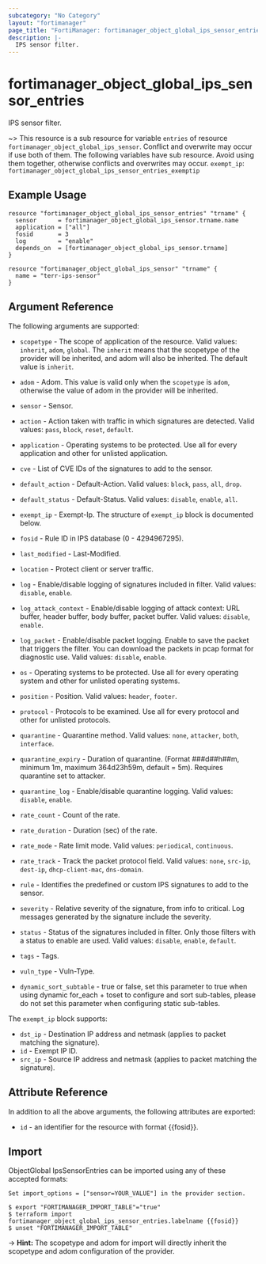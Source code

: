 ```yaml
---
subcategory: "No Category"
layout: "fortimanager"
page_title: "FortiManager: fortimanager_object_global_ips_sensor_entries"
description: |-
  IPS sensor filter.
---
```


# fortimanager_object_global_ips_sensor_entries
IPS sensor filter.

~> This resource is a sub resource for variable `entries` of resource `fortimanager_object_global_ips_sensor`. Conflict and overwrite may occur if use both of them.
The following variables have sub resource. Avoid using them together, otherwise conflicts and overwrites may occur.
`exempt_ip`: `fortimanager_object_global_ips_sensor_entries_exemptip`



## Example Usage

```hcl
resource "fortimanager_object_global_ips_sensor_entries" "trname" {
  sensor      = fortimanager_object_global_ips_sensor.trname.name
  application = ["all"]
  fosid       = 3
  log         = "enable"
  depends_on  = [fortimanager_object_global_ips_sensor.trname]
}

resource "fortimanager_object_global_ips_sensor" "trname" {
  name = "terr-ips-sensor"
}
```

## Argument Reference


The following arguments are supported:

* `scopetype` - The scope of application of the resource. Valid values: `inherit`, `adom`, `global`. The `inherit` means that the scopetype of the provider will be inherited, and adom will also be inherited. The default value is `inherit`.
* `adom` - Adom. This value is valid only when the `scopetype` is `adom`, otherwise the value of adom in the provider will be inherited.
* `sensor` - Sensor.

* `action` - Action taken with traffic in which signatures are detected. Valid values: `pass`, `block`, `reset`, `default`.

* `application` - Operating systems to be protected. Use all for every application and other for unlisted application.
* `cve` - List of CVE IDs of the signatures to add to the sensor.
* `default_action` - Default-Action. Valid values: `block`, `pass`, `all`, `drop`.

* `default_status` - Default-Status. Valid values: `disable`, `enable`, `all`.

* `exempt_ip` - Exempt-Ip. The structure of `exempt_ip` block is documented below.
* `fosid` - Rule ID in IPS database (0 - 4294967295).
* `last_modified` - Last-Modified.
* `location` - Protect client or server traffic.
* `log` - Enable/disable logging of signatures included in filter. Valid values: `disable`, `enable`.

* `log_attack_context` - Enable/disable logging of attack context: URL buffer, header buffer, body buffer, packet buffer. Valid values: `disable`, `enable`.

* `log_packet` - Enable/disable packet logging. Enable to save the packet that triggers the filter. You can download the packets in pcap format for diagnostic use. Valid values: `disable`, `enable`.

* `os` - Operating systems to be protected. Use all for every operating system and other for unlisted operating systems.
* `position` - Position. Valid values: `header`, `footer`.

* `protocol` - Protocols to be examined. Use all for every protocol and other for unlisted protocols.
* `quarantine` - Quarantine method. Valid values: `none`, `attacker`, `both`, `interface`.

* `quarantine_expiry` - Duration of quarantine. (Format ###d##h##m, minimum 1m, maximum 364d23h59m, default = 5m). Requires quarantine set to attacker.
* `quarantine_log` - Enable/disable quarantine logging. Valid values: `disable`, `enable`.

* `rate_count` - Count of the rate.
* `rate_duration` - Duration (sec) of the rate.
* `rate_mode` - Rate limit mode. Valid values: `periodical`, `continuous`.

* `rate_track` - Track the packet protocol field. Valid values: `none`, `src-ip`, `dest-ip`, `dhcp-client-mac`, `dns-domain`.

* `rule` - Identifies the predefined or custom IPS signatures to add to the sensor.
* `severity` - Relative severity of the signature, from info to critical. Log messages generated by the signature include the severity.
* `status` - Status of the signatures included in filter. Only those filters with a status to enable are used. Valid values: `disable`, `enable`, `default`.

* `tags` - Tags.
* `vuln_type` - Vuln-Type.
* `dynamic_sort_subtable` - true or false, set this parameter to true when using dynamic for_each + toset to configure and sort sub-tables, please do not set this parameter when configuring static sub-tables.

The `exempt_ip` block supports:

* `dst_ip` - Destination IP address and netmask (applies to packet matching the signature).
* `id` - Exempt IP ID.
* `src_ip` - Source IP address and netmask (applies to packet matching the signature).


## Attribute Reference

In addition to all the above arguments, the following attributes are exported:
* `id` - an identifier for the resource with format {{fosid}}.

## Import

ObjectGlobal IpsSensorEntries can be imported using any of these accepted formats:
```
Set import_options = ["sensor=YOUR_VALUE"] in the provider section.

$ export "FORTIMANAGER_IMPORT_TABLE"="true"
$ terraform import fortimanager_object_global_ips_sensor_entries.labelname {{fosid}}
$ unset "FORTIMANAGER_IMPORT_TABLE"
```
-> **Hint:** The scopetype and adom for import will directly inherit the scopetype and adom configuration of the provider.
